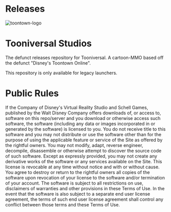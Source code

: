 # Releases
![toontown-logo](https://user-images.githubusercontent.com/25042634/50577497-773bc600-0df7-11e9-965b-31e271ad9a33.jpg)

# Tooniversal Studios

The defunct releases repository for Tooniversal.
A cartoon-MMO based off the defunct "Disney's Toontown Online".

This repository is only available for legacy launchers.

# Public Rules

If the Company of Disney's Virtual Reality Studio and Schell Games, published by the Walt Disney Company offers downloads of, or access to, software on this repo/server and you download or otherwise access such software, the software (including any data or images incorporated in or generated by the software) is licensed to you. You do not receive title to this software and you may not distribute or use the software other than for the purpose of using the applicable feature or service of the Site as offered by the rightful owners. You may not modify, adapt, reverse engineer, decompile, disassemble or otherwise attempt to discover the source code of such software. Except as expressly provided, you may not create any derivative works of the software or any services available on the Site. This license is revocable at any time without notice and with or without cause. You agree to destroy or return to the rightful owners all copies of the software upon revocation of your license to the software and/or termination of your account. The software is subject to all restrictions on use, disclaimers of warranties and other provisions in these Terms of Use. In the event that the software is also subject to a separate end user license agreement, the terms of such end user license agreement shall control any conflict between those terms and these Terms of Use.

